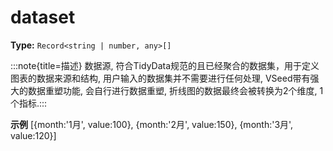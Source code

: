 # dataset

**Type:** `Record<string | number, any>[]`

:::note{title=描述}
数据源, 符合TidyData规范的且已经聚合的数据集，用于定义图表的数据来源和结构, 用户输入的数据集并不需要进行任何处理, VSeed带有强大的数据重塑功能, 会自行进行数据重塑, 折线图的数据最终会被转换为2个维度, 1个指标.:::

**示例**
[{month:'1月', value:100}, {month:'2月', value:150}, {month:'3月', value:120}]


